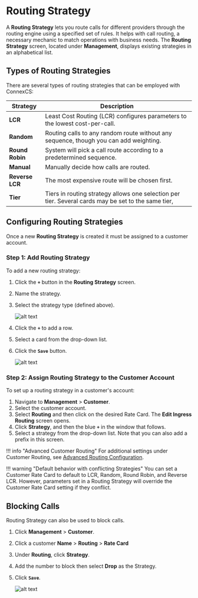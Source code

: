 # Routing Strategy

A **Routing Strategy** lets you route calls for different providers through the routing engine using a specified set of rules. It helps with call routing, a necessary mechanic to match operations with business needs. The **Routing Strategy** screen, located under **Management**, displays existing strategies in an alphabetical list. 

## Types of Routing Strategies
There are several types of routing strategies that can be employed with ConnexCS:

| Strategy  | Description     |
|----------|-------------|
| **LCR** |    Least Cost Routing (LCR) configures parameters to the lowest cost-per-call. |
| **Random** |    Routing calls to any random route without any sequence, though you can add weighting. |
| **Round Robin** |    System will pick a call route according to a predetermined sequence. |
| **Manual** |    Manually decide how calls are routed.|
| **Reverse LCR** |    The most expensive route will be chosen first. |
| **Tier** |    Tiers in routing strategy allows one selection per tier. Several cards may be set to the same tier, |



## Configuring Routing Strategies
Once a new **Routing Strategy** is created it must be assigned to a customer account. 

### Step 1: Add Routing Strategy

To add a new routing strategy:

1. Click the **`+`** button in the **Routing Strategy** screen.
2. Name the strategy.
3. Select the strategy type (defined above). 

    ![alt text][routing-strategy2]   

4. Click the **`+`** to add a row.
5. Select a card from the drop-down list.
6. Click the **`Save`** button.

    ![alt text][routing-strategy3]

### Step 2: Assign Routing Strategy to the Customer Account

To set up a routing strategy in a customer's account:

1. Navigate to **Management** > **Customer**.
2. Select the customer account.
3. Select **Routing** and then click on the desired Rate Card. The **Edit Ingress Routing** screen opens.
5. Click **Strategy**, and then the blue **`+`** in the window that follows.
6. Select a strategy from the drop-down list.  Note that you can also add a prefix in this screen.

!!! info "Advanced Customer Routing"
    For additional settings under Customer Routing, see [Advanced Routing Configuration](https://staging--connexcs-docs.netlify.app/customer/routing/#advanced-routing-configuration). 

!!! warning "Default behavior with conflicting Strategies"
    You can set a Customer Rate Card to default to LCR, Random, Round Robin, and Reverse LCR. However, parameters set in a Routing Strategy will override the Customer Rate Card setting if they conflict.


## Blocking Calls

Routing Strategy can also be used to block calls. 

1. Click **Management** > **Customer**.
1. Click a customer **Name** > **Routing** > **Rate Card**
2. Under **Routing**, click **Strategy**.
3. Add the number to block then select **Drop** as the Strategy.
4. Click **`Save`**.

    ![alt text][routing-drop]

[routing-strategy2]: /misc/img/routing-1.png "Routing Strategy"
[routing-strategy3]: /misc/img/routing-2.png "Routing with Card"
[routing-drop]: /misc/img/routing-drop.png "Blocking Calls"
